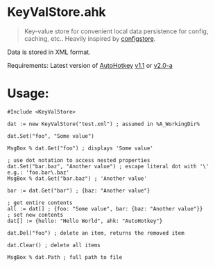 # KeyValStore.ahk

> Key-value store for convenient local data persistence for config, caching, etc.. Heavily inspired by [configstore](https://github.com/yeoman/configstore).

Data is stored in XML format.

Requirements: Latest version of [AutoHotkey](https://autohotkey.com/) [v1.1](https://autohotkey.com/download) or [v2.0-a](https://autohotkey.com/v2/)

# Usage:

    #Include <KeyValStore>

    dat := new KeyValStore("test.xml") ; assumed in %A_WorkingDir%
    
    dat.Set("foo", "Some value")
    
    MsgBox % dat.Get("foo") ; displays 'Some value'

    ; use dot notation to access nested properties
    dat.Set("bar.baz", "Another value") ; escape literal dot with '\' e.g.: 'foo.bar\.baz'
    MsgBox % dat.Get("bar.baz") ; 'Another value'

    bar := dat.Get("bar") ; {baz: "Another value"}

    ; get entire contents
    all := dat[] ; {foo: "Some value", bar: {baz: "Another value"}}
    ; set new contents
    dat[] := {hello: "Hello World", ahk: "AutoHotkey"}

    dat.Del("foo") ; delete an item, returns the removed item

    dat.Clear() ; delete all items

    MsgBox % dat.Path ; full path to file